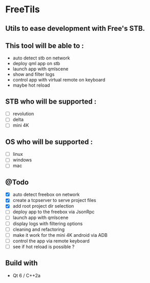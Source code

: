# FreeTils
## Utils to ease development with Free's STB.

## This tool will be able to :
- auto detect stb on network
- deploy qml app on stb
- launch app with qmlscene
- show and filter logs
- control app with virtual remote on keyboard
- maybe hot reload

## STB who will be supported :
- [ ] revolution
- [ ] delta
- [ ] mini 4K

## OS who will be supported :
- [ ] linux
- [ ] windows
- [ ] mac

## @Todo
- [x] auto detect freebox on network
- [x] create a tcpserver to serve project files
- [x] add root project dir selection
- [ ] deploy app to the freebox via JsonRpc
- [ ] launch app with qmlscene
- [ ] display logs with filtering options
- [ ] cleaning and refactoring
- [ ] make it work for the mini 4K android via ADB
- [ ] control the app via remote keyboard
- [ ] see if hot reload is possible ?

## Build with
- Qt 6 / C++2a
